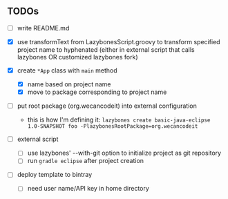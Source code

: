 ## TODOs

- [ ] write README.md

- [x] use transformText from LazybonesScript.groovy to transform specified project name to hyphenated (either in external script that calls lazybones OR customized lazybones fork)
- [x] create `*App` class with `main` method
	- [x] name based on project name
	- [x] move to package corresponding to project name

- [ ] put root package (org.wecancodeit) into external configuration
	- this is how I'm defining it: `lazybones create basic-java-eclipse 1.0-SNAPSHOT foo -PlazybonesRootPackage=org.wecancodeit`

- [ ] external script
	- [ ] use lazybones' --with-git option to initialize project as git repository
	- [ ] run `gradle eclipse` after project creation

- [ ] deploy template to bintray
	- [ ] need user name/API key in home directory